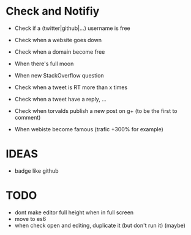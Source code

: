 # Check and Notifiy

- Check if a (twitter|github|...) username is free
- Check when a website goes down
- Check when a domain become free
- When there's full moon

- When new StackOverflow question
- Check when a tweet is RT more than x times
- Check when a tweet have a reply, ...
- Check when torvalds publish a new post on g+ (to be the first to comment)

- When webiste become famous (trafic +300% for example)

# IDEAS

- badge like github

# TODO

- dont make editor full height when in full screen
- move to es6
- when check open and editing, duplicate it (but don't run it) (maybe)
